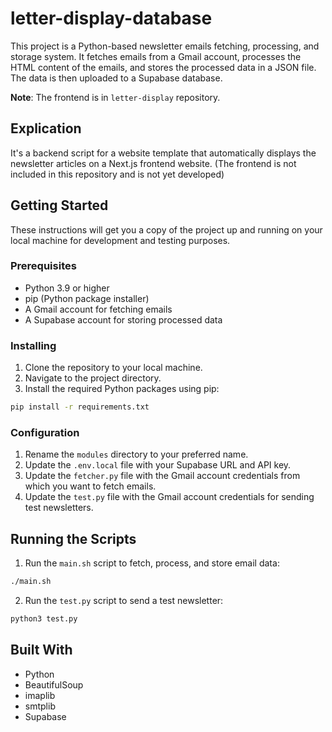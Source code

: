 # letter-display-database

This project is a Python-based newsletter emails fetching, processing, and storage system. It fetches emails from a Gmail account, processes the HTML content of the emails, and stores the processed data in a JSON file. The data is then uploaded to a Supabase database.

**Note**: The frontend is in `letter-display` repository.

## Explication

It's a backend script for a website template that automatically displays the newsletter articles on a Next.js frontend website. (The frontend is not included in this repository and is not yet developed)

## Getting Started

These instructions will get you a copy of the project up and running on your local machine for development and testing purposes.

### Prerequisites

- Python 3.9 or higher
- pip (Python package installer)
- A Gmail account for fetching emails
- A Supabase account for storing processed data

### Installing

1. Clone the repository to your local machine.
2. Navigate to the project directory.
3. Install the required Python packages using pip:

```bash
pip install -r requirements.txt
```

### Configuration

1. Rename the `modules` directory to your preferred name.
2. Update the `.env.local` file with your Supabase URL and API key.
3. Update the `fetcher.py` file with the Gmail account credentials from which you want to fetch emails.
4. Update the `test.py` file with the Gmail account credentials for sending test newsletters.

## Running the Scripts

1. Run the `main.sh` script to fetch, process, and store email data:

```bash
./main.sh
```

2. Run the `test.py` script to send a test newsletter:

```python
python3 test.py
```

## Built With

- Python
- BeautifulSoup
- imaplib
- smtplib
- Supabase
